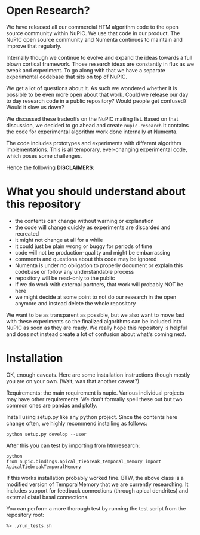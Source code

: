 Open Research?
==============

We have released all our commercial HTM algorithm code to the open source 
community within NuPIC. We use that code in our product. The NuPIC
open source community and Numenta continues to maintain and improve that 
regularly. 

Internally though we continue to evolve and expand the ideas towards a 
full blown cortical framework. Those research ideas are constantly in flux as
we tweak and experiment. To go along with that we have a separate experimental 
codebase that sits on top of NuPIC.   

We get a lot of questions about it. As such we wondered whether it is 
possible to be even more open about that work.  Could we release our day 
to day research code in a public repository? Would people get confused? Would
it slow us down? 

We discussed these tradeoffs on the NuPIC mailing list. Based on that 
discussion, we decided to go ahead and create `nupic.research` It contains 
the code for experimental algorithm work done internally at Numenta.

The code includes prototypes and experiments with different algorithm 
implementations. This is all temporary, ever-changing experimental code, 
which poses some challenges.

Hence the following **DISCLAIMERS**:

 
What you should understand about this repository
================================================

- the contents can change without warning or explanation
- the code will change quickly as experiments are discarded and recreated
- it might not change at all for a while
- it could just be plain wrong or buggy for periods of time
- code will not be production-quality and might be embarrassing
- comments and questions about this code may be ignored
- Numenta is under no obligation to properly document or explain this
codebase or follow any understandable process
- repository will be read-only to the public
- if we do work with external partners, that work will probably NOT be here
- we might decide at some point to not do our research in the open anymore and 
instead delete the whole repository

We want to be as transparent as possible, but we also want to move
fast with these experiments so the finalized algorithms can be
included into NuPIC as soon as they are ready. We really hope this repository
is helpful and does not instead create a lot of confusion about what's coming
next.  


Installation
============

OK, enough caveats. Here are some installation instructions though mostly you
are on your own. (Wait, was that another caveat?)

Requirements: the main requirement is nupic. Various individual projects may
have other requirements. We don't formally spell these out but two common ones
are pandas and plotly.

Install using setup.py like any python project. Since the contents here change
often, we highly recommend installing as follows:

    python setup.py develop --user

After this you can test by importing from htmresearch:

    python
    from nupic.bindings.apical_tiebreak_temporal_memory import ApicalTiebreakTemporalMemory

If this works installation probably worked fine. BTW, the above class is a
modified version of TemporalMemory that we are currently researching. It
includes support for feedback connections (through apical dendrites) and
external distal basal connections.

You can perform a more thorough test by running the test script from the repository root:

    %> ./run_tests.sh 

